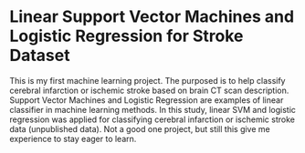 # Linear Support Vector Machines and Logistic Regression for Stroke Dataset
This is my first machine learning project. The purposed is to help classify cerebral infarction or ischemic stroke based on brain CT scan description. Support Vector Machines and Logistic Regression are examples of linear classifier in machine learning methods. In this study, linear SVM and logistic regression was applied for classifying cerebral infarction or ischemic stroke data (unpublished data). Not a good one project, but still this give me experience to stay eager to learn.

